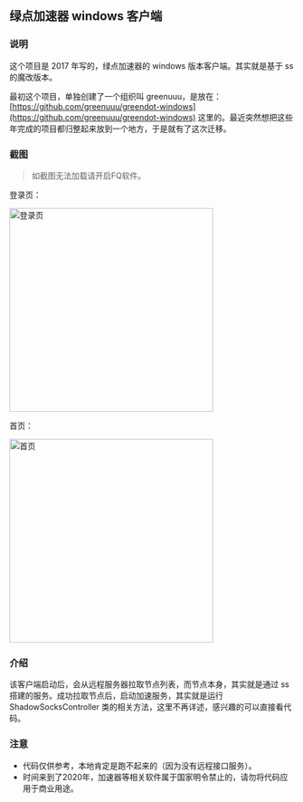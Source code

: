 ## 绿点加速器 windows 客户端

### 说明

这个项目是 2017 年写的，绿点加速器的 windows 版本客户端。其实就是基于 ss 的魔改版本。

最初这个项目，单独创建了一个组织叫 greenuuu，是放在：[https://github.com/greenuuu/greendot-windows](https://github.com/greenuuu/greendot-windows) 这里的。最近突然想把这些年完成的项目都归整起来放到一个地方，于是就有了这次迁移。

### 截图

> 如截图无法加载请开启FQ软件。

登录页：

<img src="https://github.com/GG4mida/greendot-client-windows/blob/main/screen/login.png?raw=true" width="360" alt="登录页"/>

首页：

<img src="https://github.com/GG4mida/greendot-client-windows/blob/main/screen/home.png?raw=true" width="360" alt="首页"/>

### 介绍

该客户端启动后，会从远程服务器拉取节点列表，而节点本身，其实就是通过 ss 搭建的服务。成功拉取节点后，启动加速服务，其实就是运行 ShadowSocksController 类的相关方法，这里不再详述，感兴趣的可以直接看代码。

### 注意

- 代码仅供参考，本地肯定是跑不起来的（因为没有远程接口服务）。
- 时间来到了2020年，加速器等相关软件属于国家明令禁止的，请勿将代码应用于商业用途。